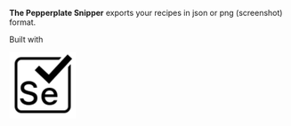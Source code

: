 **The Pepperplate Snipper** exports your recipes in json or png (screenshot) format.

Built with

<img src="./assets/selenium.png" width="120" alt="selenium logo" valign="middle" />
